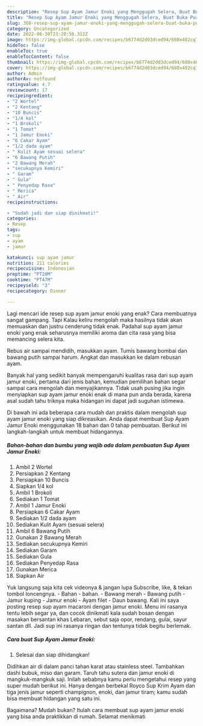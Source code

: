 ```yaml
---
description: "Resep Sup Ayam Jamur Enoki yang Menggugah Selera, Buat Buka Puasa Lezat"
title: "Resep Sup Ayam Jamur Enoki yang Menggugah Selera, Buat Buka Puasa Lezat"
slug: 368-resep-sup-ayam-jamur-enoki-yang-menggugah-selera-buat-buka-puasa-lezat
category: Uncategorized
date: 2022-06-30T23:20:56.312Z
image: https://img-global.cpcdn.com/recipes/b6774d2d03dced94/680x482cq70/sup-ayam-jamur-enoki-foto-resep-utama.jpg
hideToc: false
enableToc: true
enableTocContent: false
thumbnail: https://img-global.cpcdn.com/recipes/b6774d2d03dced94/680x482cq70/sup-ayam-jamur-enoki-foto-resep-utama.jpg
cover: https://img-global.cpcdn.com/recipes/b6774d2d03dced94/680x482cq70/sup-ayam-jamur-enoki-foto-resep-utama.jpg
author: Admin
authorAv: notfound
ratingvalue: 4.7
reviewcount: 17
recipeingredient:
- "2 Wortel"
- "2 Kentang"
- "10 Buncis"
- "1/4 kol"
- "1 Brokoli"
- "1 Tomat"
- "1 Jamur Enoki"
- "6 Cakar Ayam"
- "1/2 dada ayam"
- " Kulit Ayam sesuai selera"
- "6 Bawang Putih"
- "2 Bawang Merah"
- "secukupnya Kemiri"
- " Garam"
- " Gula"
- " Penyedap Rasa"
- " Merica"
- " Air"
recipeinstructions:

- "Sudah jadi dan siap dinikmati!"
categories:
- Resep
tags:
- sup
- ayam
- jamur

katakunci: sup ayam jamur 
nutrition: 211 calories
recipecuisine: Indonesian
preptime: "PT20M"
cooktime: "PT47M"
recipeyield: "3"
recipecategory: Dinner

---
```



Lagi mencari ide resep sup ayam jamur enoki yang enak? Cara membuatnya sangat gampang. Tapi Kalau keliru mengolah maka hasilnya tidak akan memuaskan dan justru cenderung tidak enak. Padahal sup ayam jamur enoki yang enak seharusnya memiliki aroma dan cita rasa yang bisa memancing selera kita.


Rebus air sampai mendidih, masukkan ayam. Tumis bawang bombai dan bawang putih sampai harum. Angkat dan masukkan ke dalam rebusan ayam.

Banyak hal yang sedikit banyak mempengaruhi kualitas rasa dari sup ayam jamur enoki, pertama dari jenis bahan, kemudian pemilihan bahan segar sampai cara mengolah dan menyajikannya. Tidak usah pusing jika ingin menyiapkan sup ayam jamur enoki enak di mana pun anda berada, karena asal sudah tahu triknya maka hidangan ini dapat jadi suguhan istimewa.


Di bawah ini ada beberapa cara mudah dan praktis dalam mengolah sup ayam jamur enoki yang siap dikreasikan. Anda dapat membuat Sup Ayam Jamur Enoki menggunakan 18 bahan dan 0 tahap pembuatan. Berikut ini langkah-langkah untuk membuat hidangannya.

<!--inarticleads1-->

##### Bahan-bahan dan bumbu yang wajib ada dalam pembuatan Sup Ayam Jamur Enoki:

1. Ambil 2 Wortel
1. Persiapkan 2 Kentang
1. Persiapkan 10 Buncis
1. Siapkan 1/4 kol
1. Ambil 1 Brokoli
1. Sediakan 1 Tomat
1. Ambil 1 Jamur Enoki
1. Persiapkan 6 Cakar Ayam
1. Sediakan 1/2 dada ayam
1. Sediakan  Kulit Ayam (sesuai selera)
1. Ambil 6 Bawang Putih
1. Gunakan 2 Bawang Merah
1. Sediakan secukupnya Kemiri
1. Sediakan  Garam
1. Sediakan  Gula
1. Sediakan  Penyedap Rasa
1. Gunakan  Merica
1. Siapkan  Air


Yuk langsung saja kita cek videonya &amp; jangan lupa Subscribe, like, &amp; tekan tombol loncengnya. - Bahan - bahan. - Bawang merah - Bawang putih - Jamur kuping - Jamur enoki - Ayam filet - Daun bawang. Kali ini saya posting resep sup ayam macaroni dengan jamur enoki. Menu ini rasanya tentu lebih segar ya, dan cocok dinikmati kala sudah bosan dengan masakan bersantan khas Lebaran, sebut saja opor, rendang, gulai, sayur santan dll. Jadi sup ini rasanya ringan dan tentunya tidak begitu berlemak. 

<!--inarticleads2-->

##### Cara buat Sup Ayam Jamur Enoki:


1. Selesai dan siap dihidangkan!

Didihkan air di dalam panci tahan karat atau stainless steel. Tambahkan dashi bubuk, miso dan garam. Taruh tahu sutera dan jamur enoki di mangkuk-mangkuk saji. Inilah sebabnya kamu perlu mengetahui resep yang super mudah berikut ini. Hanya dengan berbekal Royco Sup Krim Ayam dan tiga jenis jamur seperti champignon, enoki, dan jamur tiram; kamu sudah bisa membuat hidangan yang satu ini. 

Bagaimana? Mudah bukan? Itulah cara membuat sup ayam jamur enoki yang bisa anda praktikkan di rumah. Selamat menikmati
